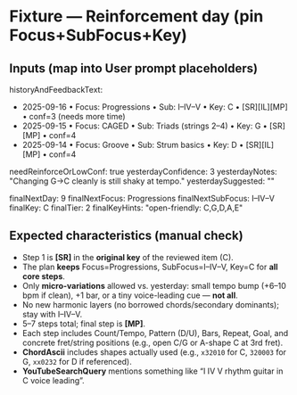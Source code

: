 # Fixture — Reinforcement day (pin Focus+SubFocus+Key)

## Inputs (map into User prompt placeholders)
historyAndFeedbackText:
- 2025-09-16 • Focus: Progressions • Sub: I–IV–V • Key: C • [SR][IL][MP] • conf=3  (needs more time)
- 2025-09-15 • Focus: CAGED • Sub: Triads (strings 2–4) • Key: G • [SR][MP] • conf=4
- 2025-09-14 • Focus: Groove • Sub: Strum basics • Key: D • [SR][IL][MP] • conf=4

needReinforceOrLowConf: true
yesterdayConfidence: 3
yesterdayNotes: "Changing G→C cleanly is still shaky at tempo."
yesterdaySuggested: ""

finalNextDay: 9
finalNextFocus: Progressions
finalNextSubFocus: I–IV–V
finalKey: C
finalTier: 2
finalKeyHints: "open-friendly: C,G,D,A,E"

## Expected characteristics (manual check)
- Step 1 is **[SR]** in the **original key** of the reviewed item (C).
- The plan **keeps** Focus=Progressions, SubFocus=I–IV–V, Key=C for **all core steps**.
- Only **micro-variations** allowed vs. yesterday: small tempo bump (+6–10 bpm if clean), +1 bar, or a tiny voice-leading cue — **not all**.
- No new harmonic layers (no borrowed chords/secondary dominants); stay with I–IV–V.
- 5–7 steps total; final step is **[MP]**.
- Each step includes Count/Tempo, Pattern (D/U), Bars, Repeat, Goal, and concrete fret/string positions (e.g., open C/G or A-shape C at 3rd fret).
- **ChordAscii** includes shapes actually used (e.g., `x32010` for C, `320003` for G, `xx0232` for D if referenced).
- **YouTubeSearchQuery** mentions something like “I IV V rhythm guitar in C voice leading”.
